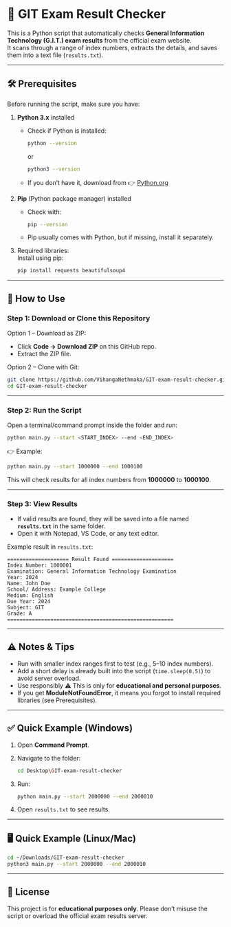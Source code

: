 
# 📘 GIT Exam Result Checker

This is a Python script that automatically checks **General Information Technology (G.I.T.) exam results** from the official exam website.  
It scans through a range of index numbers, extracts the details, and saves them into a text file (`results.txt`).

---

## 🛠️ Prerequisites

Before running the script, make sure you have:

1. **Python 3.x** installed  
   - Check if Python is installed:
     ```bash
     python --version
     ```
     or
     ```bash
     python3 --version
     ```
   - If you don’t have it, download from 👉 [Python.org](https://www.python.org/downloads/)

2. **Pip** (Python package manager) installed  
   - Check with:
     ```bash
     pip --version
     ```
   - Pip usually comes with Python, but if missing, install it separately.

3. Required libraries:  
   Install using pip:
   ```bash
   pip install requests beautifulsoup4

---

## 🚀 How to Use

### Step 1: Download or Clone this Repository

Option 1 – Download as ZIP:

* Click **Code → Download ZIP** on this GitHub repo.
* Extract the ZIP file.

Option 2 – Clone with Git:

```bash
git clone https://github.com/VihangaNethmaka/GIT-exam-result-checker.git
cd GIT-exam-result-checker
```

---

### Step 2: Run the Script

Open a terminal/command prompt inside the folder and run:

```bash
python main.py --start <START_INDEX> --end <END_INDEX>
```

👉 Example:

```bash
python main.py --start 1000000 --end 1000100
```

This will check results for all index numbers from **1000000** to **1000100**.

---

### Step 3: View Results

* If valid results are found, they will be saved into a file named **`results.txt`** in the same folder.
* Open it with Notepad, VS Code, or any text editor.

Example result in `results.txt`:

```
==================== Result Found ====================
Index Number: 1000001
Examination: General Information Technology Examination
Year: 2024
Name: John Doe
School/ Address: Example College
Medium: English
Due Year: 2024
Subject: GIT
Grade: A
======================================================
```

---

## ⚠️ Notes & Tips

* Run with smaller index ranges first to test (e.g., 5–10 index numbers).
* Add a short delay is already built into the script (`time.sleep(0.5)`) to avoid server overload.
* Use responsibly ⚠️ This is only for **educational and personal purposes**.
* If you get **ModuleNotFoundError**, it means you forgot to install required libraries (see Prerequisites).

---

## ✅ Quick Example (Windows)

1. Open **Command Prompt**.
2. Navigate to the folder:

   ```bash
   cd Desktop\GIT-exam-result-checker
   ```
3. Run:

   ```bash
   python main.py --start 2000000 --end 2000010
   ```
4. Open `results.txt` to see results.

---

## 🖥️ Quick Example (Linux/Mac)

```bash
cd ~/Downloads/GIT-exam-result-checker
python3 main.py --start 2000000 --end 2000010
```

---

## 📜 License

This project is for **educational purposes only**. Please don’t misuse the script or overload the official exam results server.



